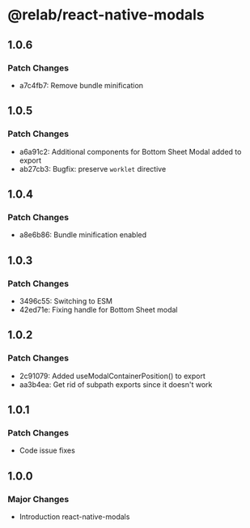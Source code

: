 # @relab/react-native-modals

## 1.0.6

### Patch Changes

-   a7c4fb7: Remove bundle minification

## 1.0.5

### Patch Changes

-   a6a91c2: Additional components for Bottom Sheet Modal added to export
-   ab27cb3: Bugfix: preserve `worklet` directive

## 1.0.4

### Patch Changes

-   a8e6b86: Bundle minification enabled

## 1.0.3

### Patch Changes

-   3496c55: Switching to ESM
-   42ed71e: Fixing handle for Bottom Sheet modal

## 1.0.2

### Patch Changes

-   2c91079: Added useModalContainerPosition() to export
-   aa3b4ea: Get rid of subpath exports since it doesn't work

## 1.0.1

### Patch Changes

-   Code issue fixes

## 1.0.0

### Major Changes

-   Introduction react-native-modals
